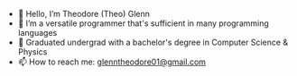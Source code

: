 - 👋 Hello, I’m Theodore (Theo) Glenn
- 👀 I’m a versatile programmer that's sufficient in many programming languages
- 🌱 Graduated undergrad with a bachelor's degree in Computer Science & Physics
- 📫 How to reach me: glenntheodore01@gmail.com

<!---
TGlenn44/TGlenn44 is a ✨ special ✨ repository because its `README.md` (this file) appears on your GitHub profile.
You can click the Preview link to take a look at your changes.
--->
